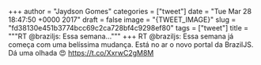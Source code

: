 
+++
author = "Jaydson Gomes"
categories = ["tweet"]
date = "Tue Mar 28 18:47:50 +0000 2017"
draft = false
image = "{TWEET_IMAGE}"
slug = "fd38130e451b3774bcc69c2ca728bf4c9298ef80"
tags = ["tweet"]
title = """RT @braziljs: Essa semana..."""
+++
RT @braziljs: Essa semana já começa com uma belíssima mudança. Está no ar o novo portal da BrazilJS. Dá uma olhada 😍
https://t.co/XxrwC2gM8M
